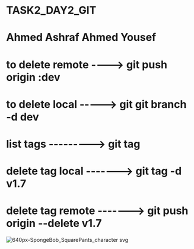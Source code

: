 # TASK2_DAY2_GIT

# Ahmed Ashraf Ahmed Yousef

# to delete remote ----> git push origin :dev

# to delete local -----> git git branch -d dev


# list tags ---------> git tag


# delete tag local -------> git tag -d v1.7

# delete tag remote -------> git push origin --delete v1.7

![640px-SpongeBob_SquarePants_character svg](https://user-images.githubusercontent.com/61565967/147874382-e20ba1e8-3bb7-4170-bd41-38367fc4fc07.png)
